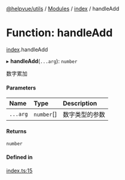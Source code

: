 [@helpvue/utils](../README.md) / [Modules](../modules.md) / [index](../modules/index.md) / handleAdd

# Function: handleAdd

[index](../modules/index.md).handleAdd

▸ **handleAdd**(`...arg`): `number`

数字累加

#### Parameters

| Name | Type | Description |
| :------ | :------ | :------ |
| `...arg` | `number`[] | 数字类型的参数 |

#### Returns

`number`

#### Defined in

[index.ts:15](https://github.com/kgm0515/helpvue/blob/e392d80/packages/utils/src/index.ts#L15)

